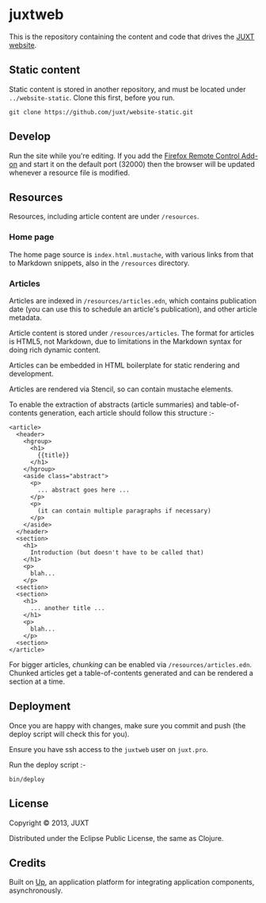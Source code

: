 # juxtweb

This is the repository containing the content and code that drives the [JUXT website](https://juxt.pro).

## Static content

Static content is stored in another repository, and must be located under ```../website-static```. Clone this first, before you run.

    git clone https://github.com/juxt/website-static.git

## Develop

Run the site while you're editing. If you add the
[Firefox Remote Control Add-on](https://addons.mozilla.org/en-us/firefox/addon/remote-control/)
and start it on the default port (32000) then the browser will be
updated whenever a resource file is modified.

## Resources

Resources, including article content are under ```/resources```.

### Home page

The home page source is ```index.html.mustache```, with various links from that to Markdown snippets, also in the ```/resources``` directory.

### Articles

Articles are indexed in ```/resources/articles.edn```, which contains publication date (you can use this to schedule an article's publication), and other article metadata.

Article content is stored under ```/resources/articles```. The format for articles is HTML5, not Markdown, due to limitations in the Markdown syntax for doing rich dynamic content.

Articles can be embedded in HTML boilerplate for static rendering and development.

Articles are rendered via Stencil, so can contain mustache elements.

To enable the extraction of abstracts (article summaries) and table-of-contents generation, each article should follow this structure :-

    <article>
      <header>
        <hgroup>
          <h1>
            {{title}}
          </h1>
        </hgroup>
        <aside class="abstract">
          <p>
            ... abstract goes here ...
          </p>
          <p>
            (it can contain multiple paragraphs if necessary)
          </p>
        </aside>
      </header>
      <section>
        <h1>
          Introduction (but doesn't have to be called that)
        </h1>
        <p>
          blah...
        </p>
      <section>
      <section>
        <h1>
          ... another title ...
        </h1>
        <p>
          blah...
        </p>
      <section>
    </article>

For bigger articles, _chunking_ can be enabled via ```/resources/articles.edn```. Chunked articles get a table-of-contents generated and can be rendered a section at a time.

## Deployment

Once you are happy with changes, make sure you commit and push (the deploy script will check this for you).

Ensure you have ssh access to the ```juxtweb``` user on ```juxt.pro```.

Run the deploy script :-

    bin/deploy

## License

Copyright © 2013, JUXT

Distributed under the Eclipse Public License, the same as Clojure.

## Credits

Built on [Up](https://github.com/malcolmsparks/up), an application
platform for integrating application components, asynchronously.
